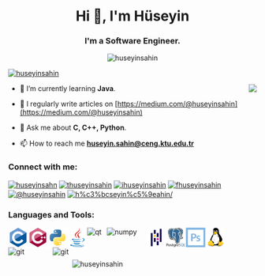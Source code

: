 <h1 align="center">Hi 👋, I'm Hüseyin</h1>
<h3 align="center">I'm a Software Engineer.</h3>

<p align="center"> <img src="https://komarev.com/ghpvc/?username=huseyinsahin&label=Profile%20views&color=0e75b6&style=flat" alt="huseyinsahin" /> </p>

<p align="left"> <a href="https://github.com/ryo-ma/github-profile-trophy"><img src="https://github-profile-trophy.vercel.app/?username=huseyinsahin" alt="huseyinsahin" /></a> </p>

<img src = "https://media.giphy.com/media/BgBf6pW9qOgQU/giphy.gif" align = right>


- 🌱 I’m currently learning **Java**.

- 📝 I regularly write articles on [https://medium.com/@huseyinsahin](https://medium.com/@huseyinsahin)

- 💬 Ask me about **C, C++, Python**.

- 📫 How to reach me **huseyin.sahin@ceng.ktu.edu.tr**

<h3 align="left">Connect with me:</h3>
<a href="https://linkedin.com/in/huseyinsahn" target="blank"><img align="center" src="https://raw.githubusercontent.com/rahuldkjain/github-profile-readme-generator/master/src/images/icons/Social/linked-in-alt.svg" alt="huseyinsahn" height="30" width="40" /></a>
<a href="https://twitter.com/thuseyinsahin" target="blank"><img align="center" src="https://raw.githubusercontent.com/rahuldkjain/github-profile-readme-generator/master/src/images/icons/Social/twitter.svg" alt="thuseyinsahin" height="30" width="40" /></a>
<a href="https://instagram.com/ihuseyinsahin" target="blank"><img align="center" src="https://raw.githubusercontent.com/rahuldkjain/github-profile-readme-generator/master/src/images/icons/Social/instagram.svg" alt="ihuseyinsahin" height="30" width="40" /></a>
<a href="https://fb.com/fhuseyinsahin" target="blank"><img align="center" src="https://raw.githubusercontent.com/rahuldkjain/github-profile-readme-generator/master/src/images/icons/Social/facebook.svg" alt="fhuseyinsahin" height="30" width="40" /></a>
<a href="https://medium.com/@huseyinsahin" target="blank"><img align="center" src="https://raw.githubusercontent.com/rahuldkjain/github-profile-readme-generator/master/src/images/icons/Social/medium.svg" alt="@huseyinsahin" height="30" width="40" /></a>
<a href="https://www.youtube.com/c/h%c3%bcseyin%c5%9eahin/" target="blank"><img align="center" src="https://raw.githubusercontent.com/rahuldkjain/github-profile-readme-generator/master/src/images/icons/Social/youtube.svg" alt="h%c3%bcseyin%c5%9eahin/" height="30" width="40" /></a>
</p>

</p>

<h3 align="left">Languages and Tools:</h3>
<img align = "left" src="https://raw.githubusercontent.com/devicons/devicon/master/icons/c/c-original.svg" alt="c" width="40" height="40"/>
<img align = "left" src="https://raw.githubusercontent.com/devicons/devicon/master/icons/cplusplus/cplusplus-original.svg" alt="c-plus-plus" width="40" height="40"/>
<img align = "left" src="https://raw.githubusercontent.com/devicons/devicon/master/icons/python/python-original.svg" alt="python" width="40" height="40"/>
<img align = "left" src="https://raw.githubusercontent.com/devicons/devicon/master/icons/java/java-original.svg" alt="java" width="40" height="40"/> 
<img align = "left" src="https://upload.wikimedia.org/wikipedia/commons/0/0b/Qt_logo_2016.svg" alt="qt" width="40" height="40"/>
<img align = "left" src="https://upload.wikimedia.org/wikipedia/commons/thumb/3/31/NumPy_logo_2020.svg/768px-NumPy_logo_2020.svg.png?20200723114325" alt="numpy" width="80" height="40"/>
<img align = "left" src="https://raw.githubusercontent.com/devicons/devicon/2ae2a900d2f041da66e950e4d48052658d850630/icons/pandas/pandas-original.svg" alt="pandas" width="40" height="40"/>
<img align = "left" src="https://raw.githubusercontent.com/devicons/devicon/master/icons/postgresql/postgresql-original-wordmark.svg" alt="postgres" width="40" height="40"/>
<img align = "left" src="https://raw.githubusercontent.com/devicons/devicon/master/icons/photoshop/photoshop-line.svg" alt="photoshop" width="40" height="40"/>
<img align = "left" src="https://raw.githubusercontent.com/devicons/devicon/master/icons/linux/linux-original.svg" alt="linux" width="40" height="40"/>
<img align = "left" src="https://upload.wikimedia.org/wikipedia/commons/thumb/e/e0/Git-logo.svg/768px-Git-logo.svg.png?20160811101906" alt="git" width="90" height="40"/> 
<img align = "left" src="https://upload.wikimedia.org/wikipedia/commons/thumb/9/9a/Visual_Studio_Code_1.35_icon.svg/768px-Visual_Studio_Code_1.35_icon.svg.png?20210804221519" alt="git" width="40" height="40"/>

<br />
<br />
<br />

<p><img align="left" src="https://github-readme-stats.vercel.app/api/top-langs?username=huseyinsahin&show_icons=true&locale=en&layout=compact" alt="huseyinsahin" /></p>
